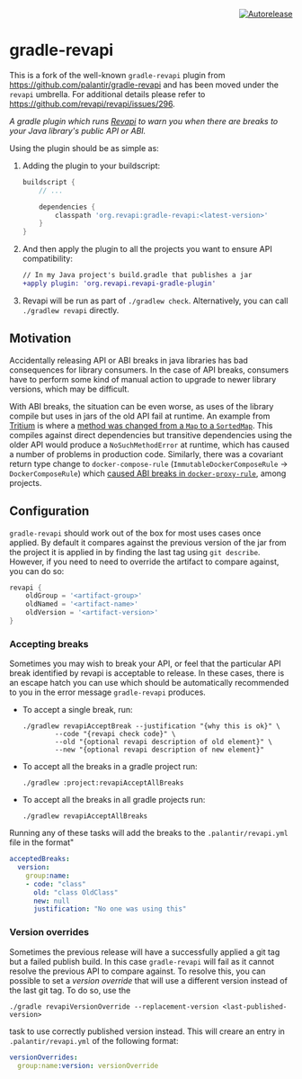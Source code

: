 <p align="right">
<a href="https://autorelease.general.dmz.palantir.tech/palantir/gradle-revapi"><img src="https://img.shields.io/badge/Perform%20an-Autorelease-success.svg" alt="Autorelease"></a>
</p>

# gradle-revapi

This is a fork of the well-known `gradle-revapi` plugin from https://github.com/palantir/gradle-revapi and has been moved under the `revapi` umbrella.
For additional details please refer to https://github.com/revapi/revapi/issues/296.

_A gradle plugin which runs [Revapi](https://revapi.org) to warn you when there are breaks to your Java library's
public API or ABI._

Using the plugin should be as simple as:

1. Adding the plugin to your buildscript:
    ```gradle
    buildscript {
        // ...

        dependencies {
            classpath 'org.revapi:gradle-revapi:<latest-version>'
        }
    }
    ```

1. And then apply the plugin to all the projects you want to ensure API compatibility:
    ```diff
    // In my Java project's build.gradle that publishes a jar
    +apply plugin: 'org.revapi.revapi-gradle-plugin'
    ```

1. Revapi will be run as part of `./gradlew check`. Alternatively, you can call `./gradlew revapi` directly.

## Motivation

Accidentally releasing API or ABI breaks in java libraries has bad consequences for library consumers.
In the case of API breaks, consumers have to perform some kind of manual action to upgrade to newer library
versions, which may be difficult.

With ABI breaks, the situation can be even worse, as uses of the library compile but uses in jars of the old API fail at
runtime. An example from [Tritium](https://github.com/palantir/tritium) is where a
[method was changed from a `Map` to a `SortedMap`](https://github.com/palantir/tritium/pull/272#issuecomment-496526307).
This compiles against direct dependencies but transitive dependencies using the older API
would produce a `NoSuchMethodError` at runtime, which has caused a number of problems in production code. Similarly,
there was a covariant return type change to `docker-compose-rule` (`ImmutableDockerComposeRule` -> `DockerComposeRule`)
which [caused ABI breaks in `docker-proxy-rule`](https://github.com/palantir/docker-proxy-rule/releases/tag/0.8.0),
among projects.

## Configuration

`gradle-revapi` should work out of the box for most uses cases once applied. By default it compares against the previous
version of the jar from the project it is applied in by finding the last tag using `git describe`. However, if you need
to need to override the artifact to compare against, you can do so:

```gradle
revapi {
    oldGroup = '<artifact-group>'
    oldNamed = '<artifact-name>'
    oldVersion = '<artifact-version>'
}
```

### Accepting breaks

Sometimes you may wish to break your API, or feel that the particular API break identified by revapi is acceptable to
release. In these cases, there is an escape hatch you can use which should be automatically recommended to you in the
error message `gradle-revapi` produces.

* To accept a single break, run:
  ```
  ./gradlew revapiAcceptBreak --justification "{why this is ok}" \
          --code "{revapi check code}" \
          --old "{optional revapi description of old element}" \
          --new "{optional revapi description of new element}"
  ```

* To accept all the breaks in a gradle project run:
  ```
  ./gradlew :project:revapiAcceptAllBreaks
  ```

* To accept all the breaks in all gradle projects run:
  ```
  ./gradlew revapiAcceptAllBreaks
  ```

Running any of these tasks will add the breaks to the `.palantir/revapi.yml` file in the format"

```yml
acceptedBreaks:
  version:
    group:name:
    - code: "class"
      old: "class OldClass"
      new: null
      justification: "No one was using this"
```

### Version overrides

Sometimes the previous release will have a successfully applied a git tag but a failed publish build. In this
case `gradle-revapi` will fail as it cannot resolve the previous API to compare against. To resolve this, you can
possible to set a *version override* that will use a different version instead of the last git tag. To do so,
use the

```
./gradle revapiVersionOverride --replacement-version <last-published-version>
```

task to use correctly published version instead. This will creare an entry in `.palantir/revapi.yml` of the following
format:

```yml
versionOverrides:
  group:name:version: versionOverride
```
